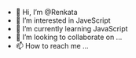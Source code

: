 - 👋 Hi, I’m @Renkata
- 👀 I’m interested in JaveScript
- 🌱 I’m currently learning JavaScript
- 💞️ I’m looking to collaborate on ...
- 📫 How to reach me ...

<!---
Renkata/Renkata is a ✨ special ✨ repository because its `README.md` (this file) appears on your GitHub profile.
You can click the Preview link to take a look at your changes.
--->
